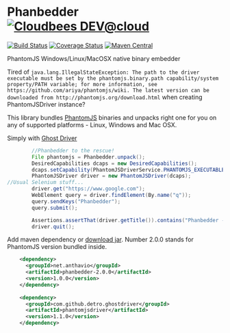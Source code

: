 Phanbedder [![Cloudbees DEV@cloud](http://www.cloudbees.com/sites/default/files/Button-Powered-by-CB.png)](http://www.cloudbees.com/)
==========
[![Build Status](https://vanek.ci.cloudbees.com/buildStatus/icon?job=phanbedder-snapshot)](https://vanek.ci.cloudbees.com/job/phanbedder-snapshot/)
[![Coverage Status](https://coveralls.io/repos/anthavio/phanbedder/badge.png?branch=master)](https://coveralls.io/r/anthavio/phanbedder?branch=master)
[![Maven Central](https://maven-badges.herokuapp.com/maven-central/net.anthavio/phanbedder-2.0.0/badge.svg)](https://maven-badges.herokuapp.com/maven-central/net.anthavio/phanbedder-2.0.0)


PhantomJS Windows/Linux/MacOSX native binary embedder

Tired of `java.lang.IllegalStateException: The path to the driver executable must be set by the phantomjs.binary.path capability/system property/PATH variable; for more information, see https://github.com/ariya/phantomjs/wiki. The latest version can be downloaded from http://phantomjs.org/download.html` when creating PhantomJSDriver instance?

This library bundles [PhantomJS](http://phantomjs.org/) binaries and unpacks right one for you on any of supported platforms - Linux, Windows and Mac OSX.

Simply with [Ghost Driver](https://github.com/detro/ghostdriver)
```java
		//Phanbedder to the rescue!
		File phantomjs = Phanbedder.unpack();
		DesiredCapabilities dcaps = new DesiredCapabilities();
		dcaps.setCapability(PhantomJSDriverService.PHANTOMJS_EXECUTABLE_PATH_PROPERTY, phantomjs.getAbsolutePath());
		PhantomJSDriver driver = new PhantomJSDriver(dcaps);
//Usual Selenium stuff...
		driver.get("https://www.google.com");
		WebElement query = driver.findElement(By.name("q"));
		query.sendKeys("Phanbedder");
		query.submit();

		Assertions.assertThat(driver.getTitle()).contains("Phanbedder - Google Search");
		driver.quit();
```

Add maven dependency or [download jar](http://search.maven.org/#artifactdetails|net.anthavio|phanbedder-2.0.0|1.0.0|jar). Number 2.0.0 stands for PhantomJS version bundled inside.

```xml
    <dependency>
      <groupId>net.anthavio</groupId>
      <artifactId>phanbedder-2.0.0</artifactId>
      <version>1.0.0</version>
    </dependency>
    
    <dependency>
      <groupId>com.github.detro.ghostdriver</groupId>
      <artifactId>phantomjsdriver</artifactId>
      <version>1.1.0</version>
    </dependency>
```
